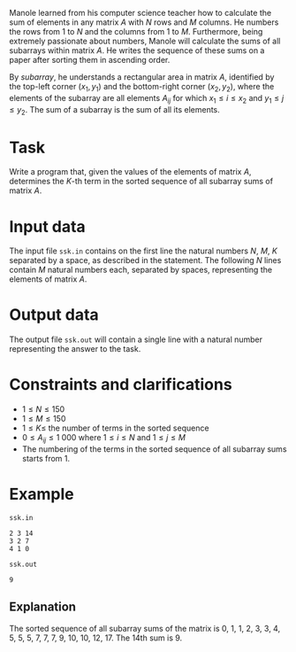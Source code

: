 Manole learned from his computer science teacher how to calculate the sum of elements in any matrix $A$ with $N$ rows and $M$ columns. He numbers the rows from $1$ to $N$ and the columns from $1$ to $M$. Furthermore, being extremely passionate about numbers, Manole will calculate the sums of all subarrays within matrix $A$. He writes the sequence of these sums on a paper after sorting them in ascending order.

By *subarray*, he understands a rectangular area in matrix $A$, identified by the top-left corner $(x_1, y_1)$ and the bottom-right corner $(x_2, y_2)$, where the elements of the subarray are all elements $A_{ij}$ for which $x_1 \leq i \leq x_2$ and $y_1 \leq j \leq y_2$. The sum of a subarray is the sum of all its elements.

# Task

Write a program that, given the values of the elements of matrix $A$, determines the $K$-th term in the sorted sequence of all subarray sums of matrix $A$.

# Input data

The input file `ssk.in` contains on the first line the natural numbers $N$, $M$, $K$ separated by a space, as described in the statement. The following $N$ lines contain $M$ natural numbers each, separated by spaces, representing the elements of matrix $A$.

# Output data

The output file `ssk.out` will contain a single line with a natural number representing the answer to the task.

# Constraints and clarifications

* $1 \leq N \leq 150$
* $1 \leq M \leq 150$
* $1 \leq K \leq$ the number of terms in the sorted sequence
* $0 \leq A_{ij} \leq 1 \ 000$ where $1 \leq i \leq N$ and $1 \leq j \leq M$
* The numbering of the terms in the sorted sequence of all subarray sums starts from $1$.

# Example

`ssk.in`
```
2 3 14
3 2 7
4 1 0
```

`ssk.out`
```
9
```

## Explanation

The sorted sequence of all subarray sums of the matrix is $0$, $1$, $1$, $2$, $3$, $3$, $4$, $5$, $5$, $5$, $7$, $7$, $7$, $9$, $10$, $10$, $12$, $17$. The 14th sum is $9$.